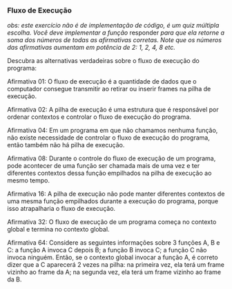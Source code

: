 ### Fluxo de Execução ###

*obs: este exercício não é de implementação de código, é um quiz múltipla escolha. Você deve implementar a função* responder *para que ela retorne a soma dos números de todas as afirmativas corretas. Note que os números das afirmativas aumentam em potência de 2: 1, 2, 4, 8 etc.*

Descubra as alternativas verdadeiras sobre o fluxo de execução do programa:

Afirmativa 01: O fluxo de execução é a quantidade de dados que o computador consegue transmitir ao retirar ou inserir frames na pilha de execução.

Afirmativa 02: A pilha de execução é uma estrutura que é responsável por ordenar contextos e controlar o fluxo de execução do programa.

Afirmativa 04: Em um programa em que não chamamos nenhuma função, não existe necessidade de controlar o fluxo de execução do programa, então também não há pilha de execução.

Afirmativa 08: Durante o controle do fluxo de execução de um programa, pode acontecer de uma função ser chamada mais de uma vez e ter diferentes contextos dessa função empilhados na pilha de execução ao mesmo tempo.

Afirmativa 16: A pilha de execução não pode manter diferentes contextos de uma mesma função empilhados durante a execução do programa, porque isso atrapalharia o fluxo de execução.

Afirmativa 32: O fluxo de execução de um programa começa no contexto global e termina no contexto global.

Afirmativa 64: Considere as seguintes informações sobre 3 funções A, B e C: a função A invoca C depois B; a função B invoca C; a função C não invoca ninguém. Então, se o contexto global invocar a função A, é correto dizer que a C aparecerá 2 vezes na pilha: na primeira vez, ela terá um frame vizinho ao frame da A; na segunda vez, ela terá um frame vizinho ao frame da B.